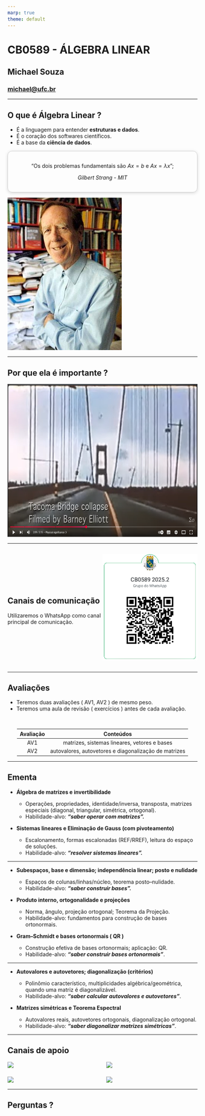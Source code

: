 ```yaml
---
marp: true
theme: default
---
```


# CB0589 - ÁLGEBRA LINEAR

## Michael Souza

### michael@ufc.br

---

## O que é Álgebra Linear ?

- É a linguagem para entender **estruturas e dados**.
  <br>
- É o coração dos softwares científicos.
  <br>
- É a base da **ciência de dados**.

<div style="text-align: center; border: 1px solid #ccc; padding: 16px; border-radius: 12px; box-shadow: 0 2px 8px rgba(0,0,0,0.15);">

“Os dois problemas fundamentais são
$Ax=b$ e $Ax=\lambda x$”;

_Gilbert Strang - MIT_

</div>

![bg right:33%](images/aula-00-gilbert-strang.jpg)

---

## Por que ela é importante ?

<div style="text-align: center;">
<a href="https://youtu.be/DwJbHrdj3EU?t=129"><img src="images/aula-00-bridge.png" width="720" height="405"></a>
</div>

---

<div style="display: flex; align-items: center;">
<div style="flex: 1;">

## Canais de comunicação

Utilizaremos o WhatsApp como canal principal de comunicação.

</div>
<div style="flex: 1; text-align: right;">

![Descrição da Imagem](images/aula-00-qr-code-whatsapp.png)

</div>
</div>

---

## Avaliações

- Teremos duas avaliações ( AV1, AV2 ) de mesmo peso.
- Teremos uma aula de revisão ( exercícios ) antes de cada avaliação.

<br>

<div style="width: fit-content; margin: 0 auto;">

| Avaliação |                       Conteúdos                       |
| :-------: | :---------------------------------------------------: |
|    AV1    |     matrizes, sistemas lineares, vetores e bases      |
|    AV2    | autovalores, autovetores e diagonalização de matrizes |

</div>

---

## Ementa

- **Álgebra de matrizes e invertibilidade**

  - Operações, propriedades, identidade/inversa, transposta, matrizes especiais (diagonal, triangular, simétrica, ortogonal).
  - Habilidade-alvo: **_“saber operar com matrizes”._**

- **Sistemas lineares e Eliminação de Gauss (com pivoteamento)**
  - Escalonamento, formas escalonadas (REF/RREF), leitura do espaço de soluções.
  - Habilidade-alvo: **_“resolver sistemas lineares”._**

---

- **Subespaços, base e dimensão; independência linear; posto e nulidade**

  - Espaços de colunas/linhas/núcleo, teorema posto–nulidade.
  - Habilidade-alvo: **_“saber construir bases”._**

- **Produto interno, ortogonalidade e projeções**

  - Norma, ângulo, projeção ortogonal; Teorema da Projeção.
  - Habilidade-alvo: fundamentos para construção de bases ortonormais.

- **Gram–Schmidt e bases ortonormais ( QR )**
  - Construção efetiva de bases ortonormais; aplicação: QR.
  - Habilidade-alvo: **_“saber construir bases ortonormais”_**.

---

- **Autovalores e autovetores; diagonalização (critérios)**

  - Polinômio característico, multiplicidades algébrica/geométrica, quando uma matriz é diagonalizável.
  - Habilidade-alvo: **_“saber calcular autovalores e autovetores”_**.

- **Matrizes simétricas e Teorema Espectral**
  - Autovalores reais, autovetores ortogonais, diagonalização ortogonal.
  - Habilidade-alvo: **_“saber diagonalizar matrizes simétricas”_**.

---

<style>
.grid-container {
  display: grid;
  grid-template-columns: 1fr 1fr;
  grid-template-rows: 1fr 1fr;
  gap: 20px;
  width: 100%;
  height: 100%;  
}
.grid-item {
  width: 80%;
  height: 80%;
}
</style>

## Canais de apoio
<div style="display: flex; align-items: center; justify-content: center;">
<div class="grid-container">

<div class="grid-item">
<a href="https://www.youtube.com/playlist?list=PLxI8Can9yAHdUtWDKtTA9AmuICNyX9EIr">
  <image src="images/aula-00-univesp.png"></image>
</a>
</div>

<div class="grid-item">
<a href="https://youtube.com/playlist?list=PLMR4r7Hff-07HoFyyJmP4i5sgsHl8fsce&si=igOOfXQBoOoSOVKh">
  <image src="images/aula-00-ime-ufrj.png"></image>
</a>
</div>

<div class="grid-item">
<a href="https://youtube.com/playlist?list=PL221E2BBF13BECF6C&si=jpK-_73UMg_QFd2u">
  <image src="images/aula-00-mit-ocw.png"></image>
</a>
</div>

<div class="grid-item">
<a href="https://www.youtube.com/playlist?list=PLZHQObOWTQDPD3MizzM2xVFitgF8hE_ab">
  <image src="images/aula-00-3blue1brown.png"></image>
</a>
</div>

</div>
</div>

---

<!--_backgroundColor: yellow-->

## Perguntas ?
